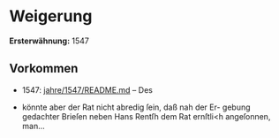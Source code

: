 # Weigerung

**Ersterwähnung:** 1547

## Vorkommen
- 1547: [jahre/1547/README.md](../jahre/1547/README.md) – Des

- könnte aber der Rat nicht abredig ſein, daß nah der Er-
gebung gedachter Brieſen neben Hans Rentſh dem Rat
ernſtli<h angeſonnen, man...
